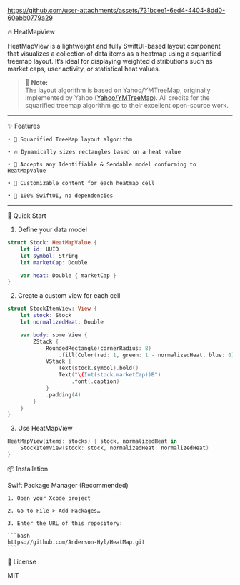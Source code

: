 


https://github.com/user-attachments/assets/731bcee1-6ed4-4404-8dd0-60ebb0779a29



🔥 HeatMapView

HeatMapView is a lightweight and fully SwiftUI-based layout component that visualizes a collection of data items as a heatmap using a squarified treemap layout. It’s ideal for displaying weighted distributions such as market caps, user activity, or statistical heat values.

> 📝 **Note:**  
> The layout algorithm is based on Yahoo/YMTreeMap, originally implemented by Yahoo ([Yahoo/YMTreeMap](https://github.com/yahoo/YMTreeMap.git)).
All credits for the squarified treemap algorithm go to their excellent open-source work.

---

✨ Features

    • 📐 Squarified TreeMap layout algorithm

    • 🔥 Dynamically sizes rectangles based on a heat value

    • 🧱 Accepts any Identifiable & Sendable model conforming to HeatMapValue

    • 🎨 Customizable content for each heatmap cell

    • 🧪 100% SwiftUI, no dependencies


---

🚀 Quick Start

1. Define your data model

```swift
struct Stock: HeatMapValue {
    let id: UUID
    let symbol: String
    let marketCap: Double

    var heat: Double { marketCap }
}
```

2. Create a custom view for each cell

```swift
struct StockItemView: View {
    let stock: Stock
    let normalizedHeat: Double

    var body: some View {
        ZStack {
            RoundedRectangle(cornerRadius: 8)
                .fill(Color(red: 1, green: 1 - normalizedHeat, blue: 0)) // heat → red-yellow
            VStack {
                Text(stock.symbol).bold()
                Text("\(Int(stock.marketCap))B")
                    .font(.caption)
            }
            .padding(4)
        }
    }
}
```

3. Use HeatMapView

```swift
HeatMapView(items: stocks) { stock, normalizedHeat in
    StockItemView(stock: stock, normalizedHeat: normalizedHeat)
}
```

📦 Installation

Swift Package Manager (Recommended)

    1. Open your Xcode project

    2. Go to File > Add Packages…

    3. Enter the URL of this repository:

    ```bash
    https://github.com/Anderson-Hyl/HeatMap.git
    ```

🪪 License

MIT
